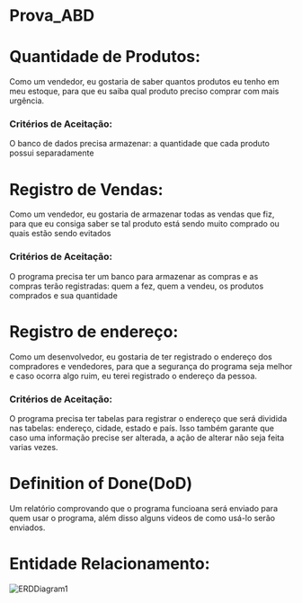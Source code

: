 # Prova_ABD
# Quantidade de Produtos: 
Como um vendedor, eu gostaria de saber quantos produtos eu tenho em meu estoque, para que eu saiba qual produto preciso comprar com mais urgência.
### Critérios de Aceitação: 
O banco de dados precisa armazenar: a quantidade que cada produto possui separadamente
>
>
>
# Registro de Vendas: 
Como um vendedor, eu gostaria de armazenar todas as vendas que fiz, para que eu consiga saber se tal produto está sendo muito comprado ou quais estão sendo evitados
### Critérios de Aceitação: 
O programa precisa ter um banco para armazenar as compras e as compras terão registradas: quem a fez, quem a vendeu, os produtos comprados e sua quantidade
>
>
>
# Registro de endereço: 
Como um desenvolvedor, eu gostaria de ter registrado o endereço dos compradores e vendedores, para que a segurança do programa seja melhor e caso ocorra algo ruim, eu terei registrado o endereço da pessoa. 
### Critérios de Aceitação: 
O programa precisa ter tabelas para registrar o endereço que será dividida nas tabelas: endereço, cidade, estado e país. Isso também garante que caso uma informação precise ser alterada, a ação de alterar não seja feita varias vezes.
>
>
>
# Definition of Done(DoD)

Um relatório comprovando que o programa funcioana será enviado para quem usar o programa, além disso alguns videos de como usá-lo serão enviados.

# Entidade Relacionamento:
![ERDDiagram1](https://user-images.githubusercontent.com/62303009/193476037-749b60f5-36a7-44d2-9673-c3ff5702e701.jpg)
